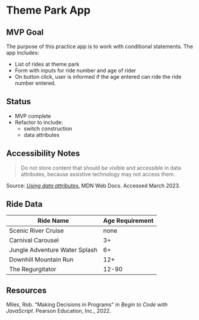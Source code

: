 # Theme Park App

## MVP Goal

The purpose of this practice app is to work with conditional statements. The app includes:

- List of rides at theme park
- Form with inputs for ride number and age of rider
- On button click, user is informed if the age entered can ride the ride number entered.

## Status

- MVP complete
- Refactor to include:
  - switch construction
  - data attributes

## Accessibility Notes

> Do not store content that should be visible and accessible in data attributes, because assistive technology may not access them.

Source: [_Using data attributes._](https://developer.mozilla.org/en-US/docs/Learn/HTML/Howto/Use_data_attributes) MDN Web Docs. Accessed March 2023.

## Ride Data

| Ride Name                     | Age Requirement |
| ----------------------------- | --------------- |
| Scenic River Cruise           | none            |
| Carnival Carousel             | 3+              |
| Jungle Adventure Water Splash | 6+              |
| Downhill Mountain Run         | 12+             |
| The Regurgitator              | 12-90           |

## Resources

Miles, Rob. "Making Decisions in Programs" in _Begin to Code with JavaScript_. Pearson Education, Inc., 2022.
